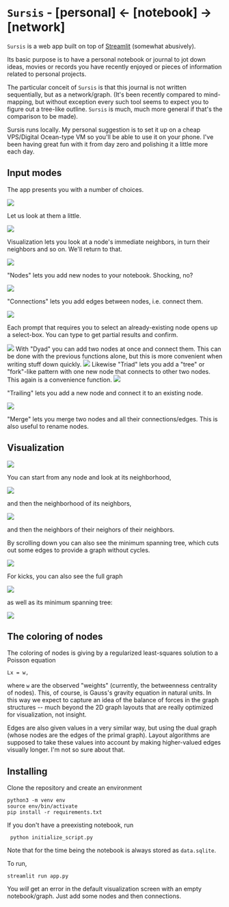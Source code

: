 # `Sursis` - [personal] <- [notebook] -> [network]

`Sursis` is a web app built on top of [Streamlit](https://streamlit.io) (somewhat abusively). 

Its basic purpose is to have a personal notebook or journal to jot down ideas, movies or records you have recently enjoyed or pieces of information related to personal projects. 

The particular conceit of `Sursis` is that this journal is not written sequentially, but as a network/graph. (It's been recently compared to mind-mapping, but without exception every such tool seems to expect you to figure out a tree-like outline. `Sursis` is much, much more general if that's the comparison to be made).


Sursis runs locally. My personal suggestion is to set it up on a cheap VPS/Digital Ocean-type VM so you'll be able to use it on your phone. I've been having great fun with it from day zero and polishing it a little more each day.

## Input modes

The app presents you with a number of choices.


<img src='ui main.png'>

Let us look at them a little.

<img src="ui viz luxury 1.png">

Visualization lets you look at a node's immediate neighbors, in turn their neighbors and so on. We'll return to that.

<img src="ui nodes.png">

"Nodes" lets you add new nodes to your notebook. Shocking, no?

<img src="ui connections.png">

"Connections" lets you add edges between nodes, i.e. connect them.

<img src="ui nodelist.png">

Each prompt that requires you to select an already-existing node opens up a select-box. You can type to get partial results and confirm.

<img src="ui dyad.png">
With "Dyad" you can add two nodes at once and connect them. This can be done with the previous functions alone, but this is more convenient when writing stuff down quickly.

<img src="ui triad.png">
Likewise "Triad" lets you add a "tree" or "fork"-like pattern with one new node that connects to other two nodes. This again is a convenience function. 

<img src="ui trailing.png">

"Trailing" lets you add a new node and connect it to an existing node.

<img src="ui merge.png">

"Merge" lets you merge two nodes and all their connections/edges. This is also useful to rename nodes.

## Visualization

<img src="ui viz classical 1.png">

You can start from any node and look at its neighborhood, 

<img src="ui viz classical 2.png">

and then the neighborhood of its neighbors,

<img src="ui viz classical 3.png">

and then the neighbors of their neighors of their neighbors.

By scrolling down you can also see the minimum spanning tree, which cuts out some edges to provide a graph without cycles.

<img src="ui viz luxury mintree.png">

For kicks, you can also see the full graph

<img src="ui full graph.png">

as well as its minimum spanning tree:

<img src="ui viz full mintree.png">


## The coloring of nodes

The coloring of nodes is giving by a regularized least-squares solution to a Poisson equation 

    Lx = w, 

 where `w` are the observed "weights" (currently, the betweenness centrality of nodes). This, of course, is Gauss's gravity equation in natural units. In this way we expect to capture an idea of the balance of forces in the graph structures --  much beyond the 2D graph layouts that are really optimized for visualization, not insight.

Edges are also given values in a very similar way, but using the dual graph (whose nodes are the edges of the primal graph). Layout algorithms are supposed to take these values into account by making higher-valued edges visually longer. I'm not so sure about that.

## Installing

Clone the repository and create an environment

    python3 -m venv env
    source env/bin/activate
    pip install -r requirements.txt

If you don't have a preexisting notebook, run 

     python initialize_script.py

Note that for the time being the notebook is always stored as `data.sqlite`.

To run,

    streamlit run app.py

You *will* get an error in the default visualization screen with an empty notebook/graph. Just add some nodes and then connections.
